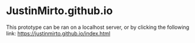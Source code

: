# JustinMirto.github.io
This prototype can be ran on a localhost server, or by clicking the following link: https://justinmirto.github.io/index.html
